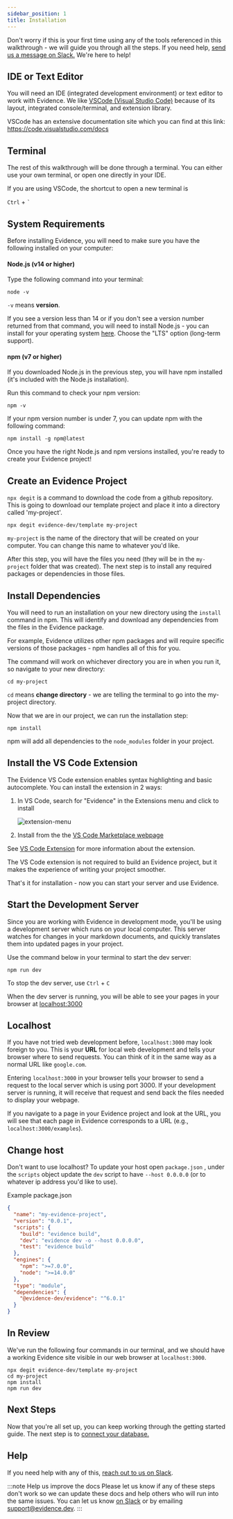 ```yaml
---
sidebar_position: 1
title: Installation
---
```


Don't worry if this is your first time using any of the tools referenced in this walkthrough - we will guide you through all the steps. If you need help, [send us a message on Slack.](/community) We're here to help! 

## IDE or Text Editor
You will need an IDE (integrated development environment) or text editor to work with Evidence. We like [VSCode (Visual Studio Code)](https://code.visualstudio.com/) because of its layout, integrated console/terminal, and extension library.

VSCode has an extensive documentation site which you can find at this link:
https://code.visualstudio.com/docs

## Terminal
The rest of this walkthrough will be done through a terminal. You can either use your own terminal, or open one directly in your IDE.

If you are using VSCode, the shortcut to open a new terminal is

`Ctrl` + `` ` ``

## System Requirements
Before installing Evidence, you will need to make sure you have the following installed on your computer:

#### Node.js (v14 or higher)

Type the following command into your terminal:
```shell
node -v
```
`-v` means **version**.

If you see a version less than 14 or if you don't see a version number returned from that command, you will need to install Node.js - you can install for your operating system [here](https://nodejs.org/en/download/). Choose the "LTS" option (long-term support).

#### npm (v7 or higher)

If you downloaded Node.js in the previous step, you will have npm installed (it's included with the Node.js installation).

Run this command to check your npm version:
```shell
npm -v
```

If your npm version number is under 7, you can update npm with the following command:

```shell
npm install -g npm@latest
```

Once you have the right Node.js and npm versions installed, you're ready to create your Evidence project!

## Create an Evidence Project
`npx degit` is a command to download the code from a github repository. This is going to download our template project and place it into a directory called 'my-project'. 

```shell
npx degit evidence-dev/template my-project
```

`my-project` is the name of the directory that will be created on your computer. You can change this name to whatever you'd like.

After this step, you will have the files you need (they will be in the `my-project` folder that was created). The next step is to install any required packages or dependencies in those files.

## Install Dependencies

You will need to run an installation on your new directory using the `install` command in npm. This will identify and download any dependencies from the files in the Evidence package. 

For example, Evidence utilizes other npm packages and will require specific versions of those packages - npm handles all of this for you.

The command will work on whichever directory you are in when you run it, so navigate to your new directory:

```shell
cd my-project
```
`cd` means **change directory** - we are telling the terminal to go into the my-project directory.

Now that we are in our project, we can run the installation step:

```shell
npm install
```

npm will add all dependencies to the `node_modules` folder in your project.

## Install the VS Code Extension
The Evidence VS Code extension enables syntax highlighting and basic autocomplete. You can install the extension in 2 ways:
1. In VS Code, search for "Evidence" in the Extensions menu and click to install

    ![extension-menu](/img/extensions-menu-search.png)

1. Install from the the [VS Code Marketplace webpage](https://marketplace.visualstudio.com/items?itemName=Evidence.evidence-vscode)

See [VS Code Extension](/walkthroughs/vscode-extension) for more information about the extension.

The VS Code extension is not required to build an Evidence project, but it makes the experience of writing your project smoother.

That's it for installation - now you can start your server and use Evidence.

## Start the Development Server
Since you are working with Evidence in development mode, you'll be using a development server which runs on your local computer. This server watches for changes in your markdown documents, and quickly translates them into updated pages in your project. 

Use the command below in your terminal to start the dev server:
```shell
npm run dev
```
To stop the dev server, use `Ctrl` + `C`

When the dev server is running, you will be able to see your pages in your browser at [localhost:3000](http://localhost:3000)

## Localhost
If you have not tried web development before, `localhost:3000` may look foreign to you. This is your **URL** for local web development and tells your browser where to send requests. You can think of it in the same way as a normal URL like `google.com`.

Entering `localhost:3000` in your browser tells your browser to send a request to the local server which is using port 3000. If your development server is running, it will receive that request and send back the files needed to display your webpage.

If you navigate to a page in your Evidence project and look at the URL, you will see that each page in Evidence corresponds to a URL (e.g., `localhost:3000/examples`).

## Change host
Don't want to use localhost? To update your host open `package.json` , under the `scripts` object update the `dev` script to have `--host 0.0.0.0` (or to whatever ip address you'd like to use). 

Example package.json
```json
{
  "name": "my-evidence-project",
  "version": "0.0.1",
  "scripts": {
    "build": "evidence build",
    "dev": "evidence dev -o --host 0.0.0.0",
    "test": "evidence build"
  },
  "engines": {
    "npm": ">=7.0.0",
    "node": ">=14.0.0"
  },
  "type": "module",
  "dependencies": {
    "@evidence-dev/evidence": "^6.0.1"
  }
}
```

## In Review 

We've run the following four commands in our terminal, and we should have a working Evidence site visible in our web browser at `localhost:3000`. 

```shell
npx degit evidence-dev/template my-project
cd my-project 
npm install 
npm run dev 
```

## Next Steps
Now that you're all set up, you can keep working through the getting started guide. The next step is to [connect your database.](/getting-started/connect-database)

## Help
If you need help with any of this, [reach out to us on Slack](/community).

:::note Help us improve the docs
Please let us know if any of these steps don't work so we can update these docs and help others who will run into the same issues. You can let us know [on Slack](/community) or by emailing <support@evidence.dev>.
:::
